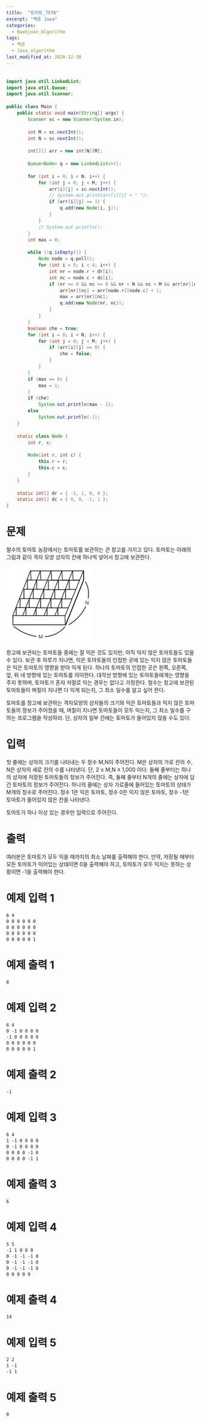 ```yaml
---
title:  "토마토_7576"
excerpt: "백준 Java"
categories:
  - Baekjoon_Algorithm
tags:
  - 백준
  - Java_algorithm
last_modified_at: 2020-12-30
---
```


```java

import java.util.LinkedList;
import java.util.Queue;
import java.util.Scanner;

public class Main {
	public static void main(String[] args) {
		Scanner sc = new Scanner(System.in);

		int M = sc.nextInt();
		int N = sc.nextInt();

		int[][] arr = new int[N][M];

		Queue<Node> q = new LinkedList<>();

		for (int i = 0; i < N; i++) {
			for (int j = 0; j < M; j++) {
				arr[i][j] = sc.nextInt();
				// System.out.print(arr[i][j] + " ");
				if (arr[i][j] == 1) {
					q.add(new Node(i, j));
				}
			}
			// System.out.println();
		}
		int max = 0;

		while (!q.isEmpty()) {
			Node node = q.poll();
			for (int i = 0; i < 4; i++) {
				int nr = node.r + dr[i];
				int nc = node.c + dc[i];
				if (nr >= 0 && nc >= 0 && nr < N && nc < M && arr[nr][nc] == 0) {
					arr[nr][nc] = arr[node.r][node.c] + 1;
					max = arr[nr][nc];
					q.add(new Node(nr, nc));
				}
			}
		}
		boolean che = true;
		for (int i = 0; i < N; i++) {
			for (int j = 0; j < M; j++) {
				if (arr[i][j] == 0) {
					che = false;
				}
			}
		}
		if (max == 0) {
			max = 1;
		}
		if (che)
			System.out.println(max - 1);
		else
			System.out.println(-1);
	}

	static class Node {
		int r, c;

		Node(int r, int c) {
			this.r = r;
			this.c = c;
		}
	}

	static int[] dr = { -1, 1, 0, 0 };
	static int[] dc = { 0, 0, -1, 1 };
}
```

# 문제

철수의 토마토 농장에서는 토마토를 보관하는 큰 창고를 가지고 있다. 토마토는 아래의 그림과 같이 격자 모양 상자의 칸에 하나씩 넣어서 창고에 보관한다. 

![토마토_7576](/assets/images/algorithm/baekjoon/토마토_7576.PNG)

창고에 보관되는 토마토들 중에는 잘 익은 것도 있지만, 아직 익지 않은 토마토들도 있을 수 있다. 보관 후 하루가 지나면, 익은 토마토들의 인접한 곳에 있는 익지 않은 토마토들은 익은 토마토의 영향을 받아 익게 된다. 하나의 토마토의 인접한 곳은 왼쪽, 오른쪽, 앞, 뒤 네 방향에 있는 토마토를 의미한다. 대각선 방향에 있는 토마토들에게는 영향을 주지 못하며, 토마토가 혼자 저절로 익는 경우는 없다고 가정한다. 철수는 창고에 보관된 토마토들이 며칠이 지나면 다 익게 되는지, 그 최소 일수를 알고 싶어 한다.
  
토마토를 창고에 보관하는 격자모양의 상자들의 크기와 익은 토마토들과 익지 않은 토마토들의 정보가 주어졌을 때, 며칠이 지나면 토마토들이 모두 익는지, 그 최소 일수를 구하는 프로그램을 작성하라. 단, 상자의 일부 칸에는 토마토가 들어있지 않을 수도 있다.

# 입력

첫 줄에는 상자의 크기를 나타내는 두 정수 M,N이 주어진다. M은 상자의 가로 칸의 수, N은 상자의 세로 칸의 수를 나타낸다. 단, 2 ≤ M,N ≤ 1,000 이다. 둘째 줄부터는 하나의 상자에 저장된 토마토들의 정보가 주어진다. 즉, 둘째 줄부터 N개의 줄에는 상자에 담긴 토마토의 정보가 주어진다. 하나의 줄에는 상자 가로줄에 들어있는 토마토의 상태가 M개의 정수로 주어진다. 정수 1은 익은 토마토, 정수 0은 익지 않은 토마토, 정수 -1은 토마토가 들어있지 않은 칸을 나타낸다.
  
토마토가 하나 이상 있는 경우만 입력으로 주어진다.

# 출력

여러분은 토마토가 모두 익을 때까지의 최소 날짜를 출력해야 한다. 만약, 저장될 때부터 모든 토마토가 익어있는 상태이면 0을 출력해야 하고, 토마토가 모두 익지는 못하는 상황이면 -1을 출력해야 한다.

# 예제 입력 1 

```
6 4
0 0 0 0 0 0
0 0 0 0 0 0
0 0 0 0 0 0
0 0 0 0 0 1
```

# 예제 출력 1 

```
8
```

# 예제 입력 2 

```
6 4
0 -1 0 0 0 0
-1 0 0 0 0 0
0 0 0 0 0 0
0 0 0 0 0 1
```

# 예제 출력 2 

```
-1
```

# 예제 입력 3 

```
6 4
1 -1 0 0 0 0
0 -1 0 0 0 0
0 0 0 0 -1 0
0 0 0 0 -1 1
```

# 예제 출력 3 

```
6
```

# 예제 입력 4 

```
5 5
-1 1 0 0 0
0 -1 -1 -1 0
0 -1 -1 -1 0
0 -1 -1 -1 0
0 0 0 0 0
```

# 예제 출력 4 

```
14
```

# 예제 입력 5 

```
2 2
1 -1
-1 1
```

# 예제 출력 5 

```
0
```
